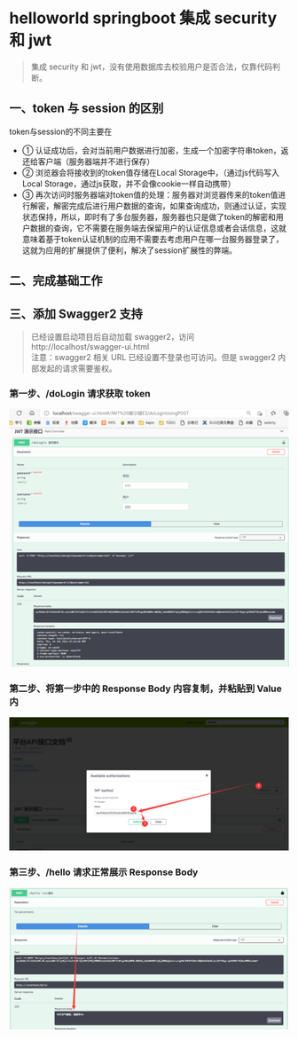 # helloworld springboot 集成 security 和 jwt

> 集成 security 和 jwt，没有使用数据库去校验用户是否合法，仅靠代码判断。

## 一、token 与 session 的区别

token与session的不同主要在

- ① 认证成功后，会对当前用户数据进行加密，生成一个加密字符串token，返还给客户端（服务器端并不进行保存）
- ② 浏览器会将接收到的token值存储在Local Storage中，（通过js代码写入Local Storage，通过js获取，并不会像cookie一样自动携带）
- ③
  再次访问时服务器端对token值的处理：服务器对浏览器传来的token值进行解密，解密完成后进行用户数据的查询，如果查询成功，则通过认证，实现状态保持，所以，即时有了多台服务器，服务器也只是做了token的解密和用户数据的查询，它不需要在服务端去保留用户的认证信息或者会话信息，这就意味着基于token认证机制的应用不需要去考虑用户在哪一台服务器登录了，这就为应用的扩展提供了便利，解决了session扩展性的弊端。

## 二、完成基础工作

## 三、添加 Swagger2 支持

> 已经设置启动项目后自动加载 swagger2，访问 http://localhost/swagger-ui.html <br />
> 注意：swagger2 相关 URL 已经设置不登录也可访问。但是 swagger2 内部发起的请求需要鉴权。

### 第一步、/doLogin 请求获取 token

![image](images/swagger1.png)

### 第二步、将第一步中的 Response Body 内容复制，并粘贴到 Value 内

![image](images/swagger2.png)

### 第三步、/hello 请求正常展示 Response Body

![image](images/swagger3.png)

